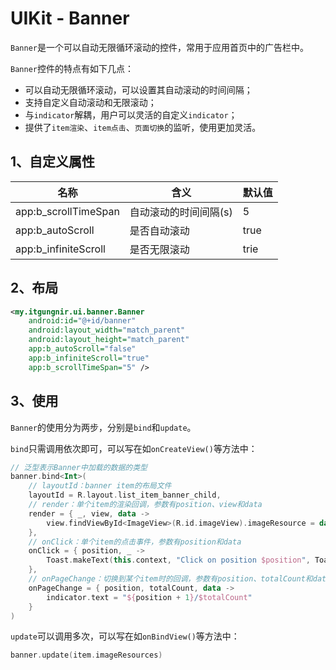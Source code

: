 # UIKit - Banner

`Banner`是一个可以自动无限循环滚动的控件，常用于应用首页中的广告栏中。

`Banner`控件的特点有如下几点：
* 可以自动无限循环滚动，可以设置其自动滚动的时间间隔；
* 支持自定义自动滚动和无限滚动；
* 与`indicator`解耦，用户可以灵活的自定义`indicator`；
* 提供了`item渲染`、`item点击`、`页面切换`的监听，使用更加灵活。

## 1、自定义属性
|名称|含义|默认值|
|---|---|---|
|app:b_scrollTimeSpan|自动滚动的时间间隔(s)|5|
|app:b_autoScroll|是否自动滚动|true|
|app:b_infiniteScroll|是否无限滚动|trie|

## 2、布局
```xml
<my.itgungnir.ui.banner.Banner
    android:id="@+id/banner"
    android:layout_width="match_parent"
    android:layout_height="match_parent"
    app:b_autoScroll="false"
    app:b_infiniteScroll="true"
    app:b_scrollTimeSpan="5" />
```

## 3、使用
`Banner`的使用分为两步，分别是`bind`和`update`。

`bind`只需调用依次即可，可以写在如`onCreateView()`等方法中：
```kotlin
// 泛型表示Banner中加载的数据的类型
banner.bind<Int>(
    // layoutId：banner item的布局文件
    layoutId = R.layout.list_item_banner_child,
    // render：单个item的渲染回调，参数有position、view和data
    render = { _, view, data ->
        view.findViewById<ImageView>(R.id.imageView).imageResource = data
    },
    // onClick：单个item的点击事件，参数有position和data
    onClick = { position, _ ->
        Toast.makeText(this.context, "Click on position $position", Toast.LENGTH_SHORT).show()
    },
    // onPageChange：切换到某个item时的回调，参数有position、totalCount和data
    onPageChange = { position, totalCount, data ->
        indicator.text = "${position + 1}/$totalCount"
    }
)
```

`update`可以调用多次，可以写在如`onBindView()`等方法中：
```kotlin
banner.update(item.imageResources)
```